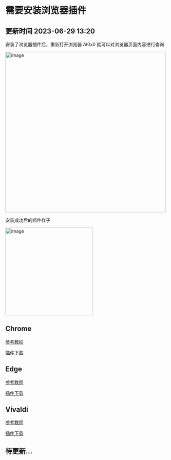 # 需要安装浏览器插件

## 更新时间 2023-06-29 13:20

安装了浏览器插件后，重新打开浏览器 AI0x0 就可以对浏览器页面内容进行查询

<img width="500" alt="image" src="https://user-images.githubusercontent.com/29084441/236773164-a00b65d3-06b6-42fb-898b-b77f5ad45247.png">

安装成功后的插件样子

<img width="273" alt="image" src="https://github.com/mushan0x0/AI0x0.com/assets/29084441/08212eca-ff11-4774-b270-dbc1efb54da9">

## Chrome 

[参考教程](https://www.jianshu.com/p/4f1fa54a5501)

[插件下载](https://github.com/mushan0x0/AI0x0.com/releases/download/browser-plugin-v1.0.2/chrome-plugin-v1.0.2.zip)

## Edge

[参考教程](https://picsee.chitaner.com/webExtension/Edge%E6%B5%8F%E8%A7%88%E5%99%A8%E6%8F%92%E4%BB%B6%E7%A6%BB%E7%BA%BF%E5%8C%85%E4%B8%8B%E8%BD%BD%E6%89%8B%E5%8A%A8%E5%AE%89%E8%A3%85.html)

[插件下载](https://github.com/mushan0x0/AI0x0.com/releases/download/browser-plugin-v1.0.2/edge-plugin-v1.0.2.zip)


## Vivaldi

[参考教程](https://www.jianshu.com/p/4f1fa54a5501)

[插件下载](https://github.com/mushan0x0/AI0x0.com/releases/download/browser-plugin-v1.0.2/vivaldi-plugin-v1.0.2.zip)

## 待更新...
